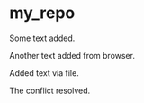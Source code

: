 ﻿# my_repo



Some text added.

Another text added from browser.


Added text via file.

The conflict resolved.